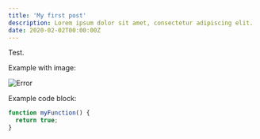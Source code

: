 ```yaml
---
title: 'My first post'
description: Lorem ipsum dolor sit amet, consectetur adipiscing elit.
date: 2020-02-02T00:00:00Z
---
```


Test.

Example with image:

![Error](/assets/images/posts/error.png)

Example code block:

```js
function myFunction() {
  return true;
}
```
